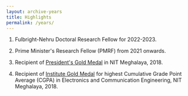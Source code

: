 ```yaml
---
layout: archive-years
title: Highlights
permalink: /years/
---
```

1. Fulbright-Nehru Doctoral Research Fellow for 2022-2023.


2. Prime Minister's Research Fellow (PMRF) from 2021 onwards.


3. Recipient of [President's Gold Medal][p_gold] in NIT Meghalaya, 2018.


4. Recipient of [Institute Gold Medal][i_gold] for highest Cumulative Grade Point Average (CGPA) in Electronics and Communication Engineering, NIT Meghalaya, 2018. 

[p_gold]: https://nitm.ac.in/convocation2018/doc/president_gold.pdf
[i_gold]: https://nitm.ac.in/convocation2018/doc/inst_gold.pdf